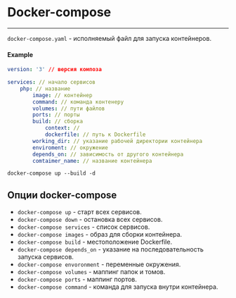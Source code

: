 # Docker-compose
***
`docker-compose.yaml` - исполняемый файл для запуска контейнеров.
#### Example

```yaml
version: '3' // версия композа

services: // начало сервисов
	php: // название
		image: // контейнер
		command: // команда контенеру
		volumes: // пути файлов
		ports: // порты
		build: // сборка
			context: //
			dockerfile: // путь к Dockerfile
		working_dir: // указание рабочей директории контейнера
		enviroment: // окружение
		depends_on: // зависимость от другого контейнера
		comtaimer_name: // название контейнера
```

`docker-compose up --build -d`
## Опции docker-compose
- `docker-compose up` - старт всех сервисов.
- `docker-compose down` - остановка всех сервисов.
- `docker-compose services` - список сервисов.
- `docker-compose images` - образ для сборки контейнера.
- `docker-compose build` - местоположение Dockerfile.
- `docker-compose depends_on` - указание на последовательность запуска сервисов.
- `docker-compose envoronment` - переменные окружения.
- `docker-compose volumes` - маппинг папок и томов.
- `docker-compose ports` - маппинг портов.
- `docker-compose command` - команда для запуска внутри контейнера.
